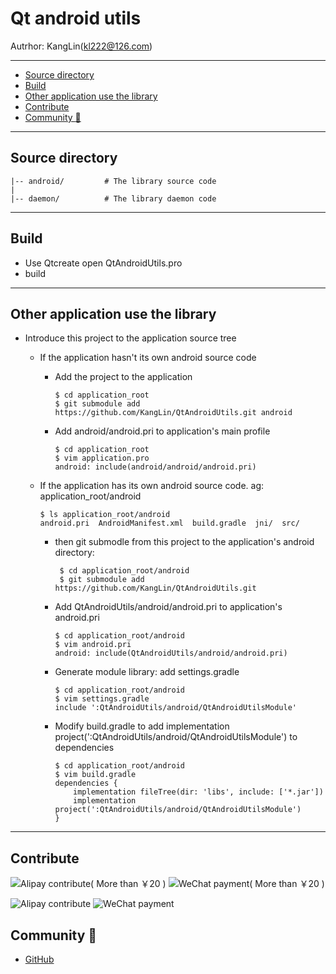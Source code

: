 # Qt android utils

Autrhor: KangLin(kl222@126.com)

---

<!-- toc -->

- [Source directory](#Source-directory)
- [Build](#Build)
- [Other application use the library](#Other-application-use-the-library)
- [Contribute](#Contribute)
- [Community :beers:](#Community-beers)

<!-- tocstop -->

---

## Source directory

    |-- android/         # The library source code
    |
    |-- daemon/          # The library daemon code


---

## Build

+ Use Qtcreate open QtAndroidUtils.pro 
+ build 

---

## Other application use the library

+ Introduce this project to the application source tree
  - If the application hasn't its own android source code
    + Add the project to the application

          $ cd application_root
          $ git submodule add https://github.com/KangLin/QtAndroidUtils.git android

    + Add android/android.pri to application's main profile

          $ cd application_root
          $ vim application.pro
          android: include(android/android/android.pri)

  - If the application has its own android source code. ag: application_root/android

        $ ls application_root/android
        android.pri  AndroidManifest.xml  build.gradle  jni/  src/

    +  then git submodle from this project to the application's android directory:

            $ cd application_root/android  
            $ git submodule add https://github.com/KangLin/QtAndroidUtils.git

    + Add QtAndroidUtils/android/android.pri to application's android.pri

          $ cd application_root/android
          $ vim android.pri
          android: include(QtAndroidUtils/android/android.pri)

    + Generate module library: add settings.gradle

          $ cd application_root/android
          $ vim settings.gradle
          include ':QtAndroidUtils/android/QtAndroidUtilsModule'
          
    + Modify build.gradle to add implementation project(':QtAndroidUtils/android/QtAndroidUtilsModule') to dependencies

          $ cd application_root/android
          $ vim build.gradle
          dependencies {
              implementation fileTree(dir: 'libs', include: ['*.jar'])
              implementation project(':QtAndroidUtils/android/QtAndroidUtilsModule')
          }
          
---

## Contribute

![Alipay contribute( More than ￥20 )](https://raw.githubusercontent.com/KangLin/RabbitIm/master/Resource/png/zhifubao.png  "Alipay contribute( More than ￥20 )")
![WeChat payment( More than ￥20 )](https://github.com/KangLin/RabbitIm/blob/master/Resource/png/weixinpay.png "WeChat payment( More than ￥20 )")

![Alipay contribute](https://raw.githubusercontent.com/KangLin/RabbitIm/master/Resource/png/zhifubao20.png  "Alipay contribute")
![WeChat payment](https://github.com/KangLin/RabbitIm/blob/master/Resource/png/weixinpay20.png "WeChat payment")

## Community :beers:
- [GitHub](https://github.com/KangLin/QtAndroidUtils.git)
